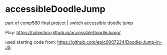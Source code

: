 # accessibleDoodleJump
part of comp580 final project | switch accessible doodle jump

Play: https://haliechm.github.io/accessibleDoodleJump/

used starting code from: https://github.com/epic0007224/Doodle-Jump-in-JS
